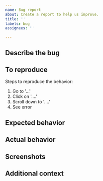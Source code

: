 ```yaml
---
name: Bug report
about: Create a report to help us improve.
title: ''
labels: bug
assignees: ''

---
```


## Describe the bug

<!-- A clear and concise description of what the bug is. -->

## To reproduce

Steps to reproduce the behavior:

1. Go to '...'
2. Click on '....'
3. Scroll down to '....'
4. See error

## Expected behavior

<!-- A clear and concise description of what you expected to happen. -->

## Actual behavior

<!-- What you experienced instead. -->

## Screenshots

<!-- If applicable, add screenshots to help explain your problem. -->

## Additional context

<!-- Add any other context about the problem here. -->

